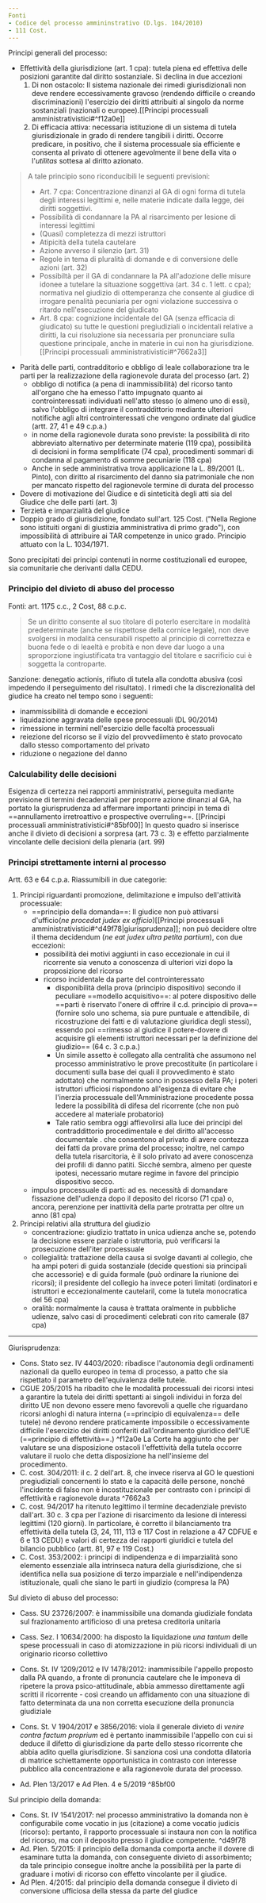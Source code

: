 ```yaml
---
Fonti
- Codice del processo ammininstrativo (D.lgs. 104/2010)
- 111 Cost.
---
```


Principi generali del processo:
- Effettività della giurisdizione (art. 1 cpa): tutela piena ed effettiva delle posizioni garantite dal diritto sostanziale. Si declina in due accezioni
	1. Di non ostacolo: Il sistema nazionale dei rimedi giurisdizionali non deve rendere eccessivamente gravoso (rendendo difficile o creando discriminazioni) l'esercizio dei diritti attribuiti al singolo da norme sostanziali (nazionali o europee).[[Principi processuali amministrativistici#^f12a0e]]
	2. Di efficacia attiva: necessaria istituzione di un sistema di tutela giurisdizionale in grado di rendere tangibili i diritti. Occorre predicare, in positivo, che il sistema processuale sia efficiente e consenta al privato di ottenere agevolmente il bene della vita o l'*utilitas* sottesa al diritto azionato.
> A tale principio sono riconducibili le seguenti previsioni:
> - Art. 7 cpa: Concentrazione dinanzi al GA di ogni forma di tutela degli interessi legittimi e, nelle materie indicate dalla legge, dei diritti soggettivi.
> - Possibilità di condannare la PA al risarcimento per lesione di interessi legittimi
> - (Quasi) completezza di mezzi istruttori
> - Atipicità della tutela cautelare
> - Azione avverso il silenzio (art. 31) 
> - Regole in tema di pluralità di domande e di conversione delle azioni (art. 32)
> - Possibiltà per il GA di condannare la PA all'adozione delle misure idonee a  tutelare la situazione soggettiva (art. 34 c. 1 lett. c cpa); normativa nel giudizio di ottemperanza che consente al giudice di irrogare penalità pecuniaria per ogni violazione successiva o ritardo nell'esecuzione del giudicato
> - Art. 8 cpa: cognizione incidentale del GA (senza efficacia di giudicato) su tutte le questioni pregiudiziali o incidentali relative a diritti, la cui risoluzione sia necessaria per pronunciare sulla questione principale, anche in materie in cui non ha giurisdizione. [[Principi processuali amministrativistici#^7662a3]]
> 
- Parità delle parti, contradditorio e obbligo di leale collaborazione tra le parti per la realizzazione della ragionevole durata del processo (art. 2)
	- obbligo di notifica (a pena di inammissibilità) del ricorso tanto all'organo che ha emesso l'atto impugnato quanto ai controinteressati individuati nell'atto stesso (o almeno uno di essi), salvo l'obbligo di integrare il contraddittorio mediante ulteriori notifiche agli altri controinteressati che vengono ordinate dal giudice (artt. 27, 41 e 49 c.p.a.)
	- in nome della ragionevole durata sono previste: la possibilità di rito abbreviato alternativo per determinate materie (119 cpa), possibilità di decisioni in forma semplificate (74 cpa), procedimenti sommari di condanna al pagamento di somme pecuniarie (118 cpa)
	- Anche in sede amministrativa trova applicazione la L. 89/2001 (L. Pinto), con diritto al risarcimento del danno sia patrimoniale che non per mancato rispetto del ragionevole termine di durata del processo
- Dovere di motivazione del Giudice e di sinteticità degli atti sia del Giudice che delle parti (art. 3)
- Terzietà e imparzialità del giudice
- Doppio grado di giurisdizione, fondato sull'art. 125 Cost. ("Nella Regione sono istituiti organi di giustizia amministrativa di primo grado"), con impossibilità di attribuire ai TAR competenze in unico grado. Principio attuato con la L. 1034/1971.

Sono precipitati dei principi contenuti in norme costituzionali ed europee, sia comunitarie che derivanti dalla CEDU.

### Principio del divieto di abuso del processo
Fonti: art. 1175 c.c., 2 Cost, 88 c.p.c.

>Se un diritto consente al suo titolare di poterlo esercitare in modalità predeterminate (anche se rispettose della cornice legale), non deve svolgersi in modalità censurabili rispetto al principio di correttezza e buona fede o di leaeltà e probità e non deve dar luogo a una sproporzione ingiustificata tra vantaggio del titolare e sacrificio cui è soggetta la controparte.

Sanzione: denegatio actionis, rifiuto di tutela alla condotta abusiva (così impedendo il perseguimento del risultato). I rimedi che la discrezionalità del giudice ha creato nel tempo sono i seguenti:
- inammissibilità di domande e eccezioni
- liquidazione aggravata delle spese processuali (DL 90/2014)
- rimessione in termini nell'esercizio delle facoltà processuali
- reiezione del ricorso se il vizio del provvediimento è stato provocato dallo stesso comportamento del privato
- riduzione o negazione del danno

### Calculability delle decisioni
Esigenza di certezza nei rapporti amministrativi, perseguita mediante previsione di termini decadenziali per proporre azione dinanzi al GA, ha portato la giurisprudenza ad affermare importanti principi in tema di ==annullamento irretroattivo e prospective overruling==. [[Principi processuali amministrativistici#^85bf00]]
In questo quadro si inserisce anche il divieto di decisioni a sorpresa (art. 73 c. 3) e effetto parzialmente vincolante delle decisioni della plenaria (art. 99)

### Principi strettamente interni al processo
Artt. 63 e 64 c.p.a.
Riassumibili in due categorie:
1. Principi riguardanti promozione, delimitazione e impulso dell'attività processuale:
	- ==principio della domanda==: Il giudice non può attivarsi d'ufficio(*ne procedat judex ex officio*)[[Principi processuali amministrativistici#^d49f78|giurisprudenza]]; non può decidere oltre il thema decidendum (*ne eat judex ultra petita partium*), con due eccezioni:
		- possibilità dei motivi aggiunti in caso eccezionale in cui il ricorrente sia venuto a conoscenza di ulteriori vizi dopo la proposizione del ricorso
		- ricorso incidentale da parte del controinteressato
			- disponibilità della prova (principio dispositivo) secondo il peculiare ==modello acquisitivo==:  al potere dispositivo delle ==parti è riservato l'onere di offrire il c.d. principio di prova== (fornire solo uno schema, sia pure puntuale e attendibile, di ricostruzione dei fatti e di valutazione giuridica degli stessi), essendo poi ==rimesso al giudice il potere-dovere di acquisire gli elementi istruttori necessari per la definizione del giudizio== (64 c. 3 c.p.a.)
			- Un simile assetto è collegato alla centralità che assumono nel processo amministrativo le prove precostituite (in particolare i documenti sulla base dei quali il provvedimento è stato adottato) che normalmente sono in possesso della PA; i poteri istruttori ufficiosi rispondono all'esigenza di evitare che l'inerzia processuale dell'Amministrazione procedente possa ledere la possibilità di difesa del ricorrente (che non può accedere al materiale probatorio)
			- Tale ratio sembra oggi affievolirsi alla luce dei principi del contraddittorio procedimentale e del diritto all'accesso documentale . che consentono al privato di avere contezza dei fatti da provare prima del processo; inoltre, nel campo della tutela risarcitoria, è il solo privato ad avere conoscenza dei profili di danno patiti. Sicché sembra, almeno per queste ipotesi, necessario mutare regime in favore del principio dispositivo secco.
	- impulso processuale di parti: ad es. necessità di domandare fissazione dell'udienza dopo il deposito del ricorso (71 cpa) o, ancora, perenzione per inattività della parte protratta per oltre un anno (81 cpa)
2. Principi relativi alla struttura del giudizio
	- concentrazione: giudizio trattato in unica udienza anche se, potendo la decisione essere parziale o istruttoria, può verificarsi la prosecuzione dell'iter processuale
	- collegialità: trattazione della causa si svolge davanti al collegio, che ha ampi poteri di guida sostanziale (decide questioni sia principali che accessorie) e di guida formale (può ordinare la riunione dei ricorsi); il presidente del collegio ha invece poteri limitati (ordinatori e istruttori e eccezionalmente cautelaril, come la tutela monocratica del 56 cpa)
	- oralità: normalmente la causa è trattata oralmente in pubbliche udienze, salvo casi di procedimenti celebrati con rito camerale (87 cpa)

---
Giurisprudenza:
- Cons. Stato sez. IV 4403/2020: ribadisce l'autonomia degli ordinamenti nazionali da quello europeo in tema di processo, a patto che sia rispettato il parametro dell'equivalenza delle tutele.
- CGUE 205/2015 ha ribadito che le modalità processuali dei ricorsi intesi a garantire la tutela dei diritti spettanti ai singoli individui in forza del diritto UE non devono essere meno favorevoli a quelle che riguardano ricorsi anloghi di natura interna (==principio di equivalenza== delle tutele) né devono rendere praticamente impossibile o eccessivamente difficile l'esercizio dei diritti conferiti dall'ordinamento giuridico dell'UE (==principio di effettività==.) ^f12a0e La Corte ha aggiunto che per valutare se una disposizione ostacoli l'effettività della tutela occorre valutare il ruolo che detta disposizione ha nell'insieme del procedimento.
- C. cost. 304/2011: il c. 2 dell'art. 8, che invece riserva al GO le questioni pregiudiziali concernenti lo stato e la capacità delle persone, nonché l'incidente di falso non è incostituzionale per contrasto con i principi di effettività e ragionevole durata ^7662a3
- C. cost. 94/2017 ha ritenuto legittimo il termine decadenziale previsto dall'art. 30 c. 3 cpa per l'azione di risarcimento da lesione di interessi legittimi (120 giorni). In particolare, è corretto il bilanciamento tra effettività della tutela (3, 24, 111, 113 e 117 Cost in relazione a 47 CDFUE e 6 e 13 CEDU) e valori di certezza dei rapporti giuridici e tutela del bilancio pubblico (artt. 81, 97 e 119 Cost.)
- C. Cost. 353/2002: i principi di indipendenza e di imparzialità sono elemento essenziale alla intrinseca natura della giurisdizione, che si identifica nella sua posizione di terzo imparziale e nell'indipendenza istituzionale, quali che siano le parti in giudizio (compresa la PA)

Sul divieto di abuso del processo:
- Cass. SU 23726/2007: è inammissibile una domanda giudiziale fondata sul frazionamento artificioso di una pretesa creditoria unitaria
- Cass. Sez. I 10634/2000: ha disposto la liquidazione *una tantum* delle spese processuali in caso di atomizzazione in più ricorsi individuali di un originario ricorso collettivo
- Cons. St. IV 1209/2012 e IV 1478/2012: inammissibile l'appello proposto dalla PA quando, a fronte di pronuncia cautelare che le imponeva di ripetere la prova psico-attitudinale, abbia ammesso direttamente agli scritti il ricorrente - così creando un affidamento con una situazione di fatto determinata da una non corretta esecuzione della pronuncia giudiziale
- Cons. St. V 1904/2017 e 3856/2016: viola il generale divieto di *venire contra factum proprium* ed è pertanto inammissibile l'appello con cui si deduce il difetto di giurisdizione da parte dello stesso ricorrente che abbia adito quella giurisdizione. Si sanziona così una condotta dilatoria di matrice schiettamente opportunistica in contrasto con interesse pubblico alla concentrazione e alla ragionevole durata del processo.

- Ad. Plen 13/2017 e Ad Plen. 4 e 5/2019 ^85bf00

Sul principio della domanda:
- Cons. St. IV 1541/2017: nel processo amministrativo la domanda non è configurabile come vocatio in jus (citazione) a come vocatio judicis (ricorso): pertanto, il rapporto processuale si instaura non con la notifica del ricorso, ma con il deposito presso il giudice competente. ^d49f78
- Ad. Plen. 5/2015: il principio della domanda comporta anche il dovere di esaminare tutta la domanda, con conseguente divieto di assorbimento; da tale principio consegue inoltre anche la possibilità per la parte di graduare i motivi di ricorso con effetto vincolante per il giudice.
- Ad Plen. 4/2015: dal principio della domanda consegue il divieto di conversione ufficiosa della stessa da parte del giudice